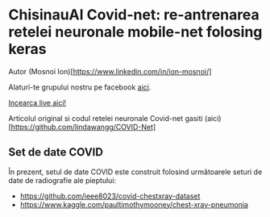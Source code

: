 # ChisinauAI Covid-net: re-antrenarea retelei neuronale mobile-net folosing  keras

Autor (Mosnoi Ion)[https://www.linkedin.com/in/ion-mosnoi/]

Alaturi-te grupului nostru pe facebook [aici](https://www.facebook.com/groups/420138228621611/).

[Incearca live aici!](https://chisinau-ai.github.io)


Articolul original si codul retelei neuronale Covid-net gasiti (aici)[https://github.com/lindawangg/COVID-Net]

## Set de date COVID 

În prezent, setul de date COVID este construit folosind următoarele seturi de date de radiografie ale pieptului:

* https://github.com/ieee8023/covid-chestxray-dataset
* https://www.kaggle.com/paultimothymooney/chest-xray-pneumonia